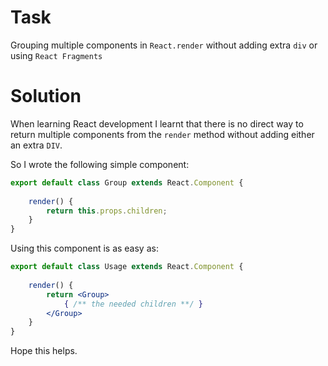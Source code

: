# Task

Grouping multiple components in `React.render` without
adding extra `div` or using `React Fragments`

# Solution

When learning React development I learnt that there is no
direct way to return multiple components from the `render`
method without adding either an extra `DIV`. 

So I wrote the following simple component:

```jsx
export default class Group extends React.Component {
    
    render() {
        return this.props.children;
    }
}
```

Using this component is as easy as:

```jsx
export default class Usage extends React.Component {
    
    render() {
        return <Group>
            { /** the needed children **/ }
        </Group>
    }
}
```

Hope this helps.

